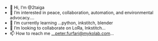- 👋 Hi, I’m @2taiga
- 👀 I’m interested in peace, collaboration, automation, and environmental advocacy....
- 🌱 I’m currently learning ...python, inkstitch, blender
- 💞️ I’m looking to collaborate on LoRa, Inkstitch...
- 📫 How to reach me ...peter.furfari@mykolab.com...

<!---
2taiga/2taiga is a ✨ special ✨ repository because its `README.md` (this file) appears on your GitHub profile.
You can click the Preview link to take a look at your changes.
--->
